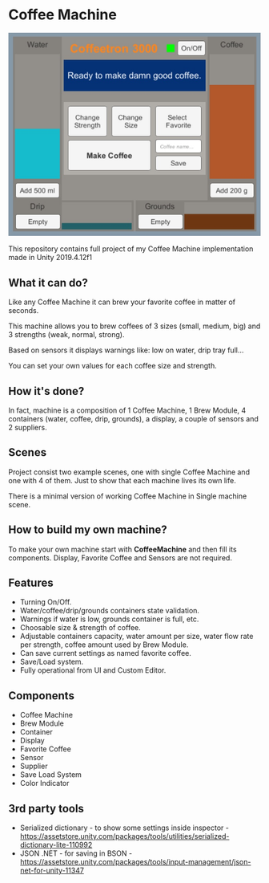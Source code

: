 # Coffee Machine

![Coffee Machine UI](Assets/Images/machine.jpg "Coffee Machine UI")

This repository contains full project of my Coffee Machine implementation made in Unity 2019.4.12f1

## What it can do?
Like any Coffee Machine it can brew your favorite coffee in matter of seconds.

This machine allows you to brew coffees of 3 sizes (small, medium, big) and 3 strengths (weak, normal, strong).

Based on sensors it displays warnings like: low on water, drip tray full...

You can set your own values for each coffee size and strength.

## How it's done?
In fact, machine is a composition of 1 Coffee Machine, 1 Brew Module, 4 containers (water, coffee, drip, grounds), a display, a couple of sensors and 2 suppliers.

## Scenes
Project consist two example scenes, one with single Coffee Machine and one with 4 of them. Just to show that each machine lives its own life. 

There is a minimal version of working Coffee Machine in Single machine scene.

## How to build my own machine?
To make your own machine start with **CoffeeMachine** and then fill its components. Display, Favorite Coffee and Sensors are not required.

## Features
- Turning On/Off.
- Water/coffee/drip/grounds containers state validation.
- Warnings if water is low, grounds container is full, etc.
- Choosable size & strength of coffee.
- Adjustable containers capacity, water amount per size, water flow rate per strength, coffee amount used by Brew Module.
- Can save current settings as named favorite coffee.
- Save/Load system.
- Fully operational from UI and Custom Editor.

## Components
- Coffee Machine
- Brew Module
- Container
- Display
- Favorite Coffee
- Sensor
- Supplier
- Save Load System
- Color Indicator

## 3rd party tools
- Serialized dictionary - to show some settings inside inspector - https://assetstore.unity.com/packages/tools/utilities/serialized-dictionary-lite-110992
- JSON .NET - for saving in BSON - https://assetstore.unity.com/packages/tools/input-management/json-net-for-unity-11347